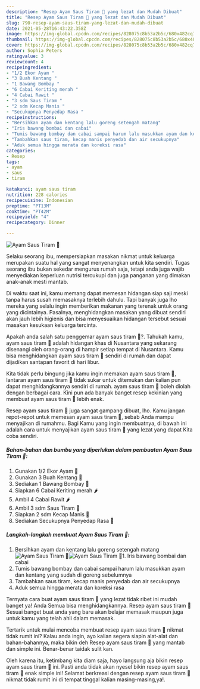 ```yaml
---
description: "Resep Ayam Saus Tiram 🦪 yang lezat dan Mudah Dibuat"
title: "Resep Ayam Saus Tiram 🦪 yang lezat dan Mudah Dibuat"
slug: 790-resep-ayam-saus-tiram-yang-lezat-dan-mudah-dibuat
date: 2021-05-28T16:43:22.358Z
image: https://img-global.cpcdn.com/recipes/828075c8b53a2b5c/680x482cq70/ayam-saus-tiram-🦪-foto-resep-utama.jpg
thumbnail: https://img-global.cpcdn.com/recipes/828075c8b53a2b5c/680x482cq70/ayam-saus-tiram-🦪-foto-resep-utama.jpg
cover: https://img-global.cpcdn.com/recipes/828075c8b53a2b5c/680x482cq70/ayam-saus-tiram-🦪-foto-resep-utama.jpg
author: Sophia Peters
ratingvalue: 3
reviewcount: 4
recipeingredient:
- "1/2 Ekor Ayam "
- "3 Buah Kentang "
- "1 Bawang Bombay "
- "6 Cabai Keriting merah "
- "4 Cabai Rawit "
- "3 sdm Saus Tiram "
- "2 sdm Kecap Manis "
- "Secukupnya Penyedap Rasa "
recipeinstructions:
- "Bersihkan ayam dan kentang lalu goreng setengah matang"
- "Iris bawang bombai dan cabai"
- "Tumis bawang bombay dan cabai sampai harum lalu masukkan ayam dan kentang yang sudah di goreng sebelumnya"
- "Tambahkan saus tiram, kecap manis penyedab dan air secukupnya"
- "Aduk semua hingga merata dan koreksi rasa"
categories:
- Resep
tags:
- ayam
- saus
- tiram

katakunci: ayam saus tiram 
nutrition: 228 calories
recipecuisine: Indonesian
preptime: "PT13M"
cooktime: "PT42M"
recipeyield: "4"
recipecategory: Dinner

---
```



![Ayam Saus Tiram 🦪](https://img-global.cpcdn.com/recipes/828075c8b53a2b5c/680x482cq70/ayam-saus-tiram-🦪-foto-resep-utama.jpg)

Selaku seorang ibu, mempersiapkan masakan nikmat untuk keluarga merupakan suatu hal yang sangat menyenangkan untuk kita sendiri. Tugas seorang ibu bukan sekedar mengurus rumah saja, tetapi anda juga wajib menyediakan keperluan nutrisi tercukupi dan juga panganan yang dimakan anak-anak mesti mantab.

Di waktu  saat ini, kamu memang dapat memesan hidangan siap saji meski tanpa harus susah memasaknya terlebih dahulu. Tapi banyak juga lho mereka yang selalu ingin memberikan makanan yang terenak untuk orang yang dicintainya. Pasalnya, menghidangkan masakan yang dibuat sendiri akan jauh lebih higienis dan bisa menyesuaikan hidangan tersebut sesuai masakan kesukaan keluarga tercinta. 



Apakah anda salah satu penggemar ayam saus tiram 🦪?. Tahukah kamu, ayam saus tiram 🦪 adalah hidangan khas di Nusantara yang sekarang disenangi oleh orang-orang di hampir setiap tempat di Nusantara. Kamu bisa menghidangkan ayam saus tiram 🦪 sendiri di rumah dan dapat dijadikan santapan favorit di hari libur.

Kita tidak perlu bingung jika kamu ingin memakan ayam saus tiram 🦪, lantaran ayam saus tiram 🦪 tidak sukar untuk ditemukan dan kalian pun dapat menghidangkannya sendiri di rumah. ayam saus tiram 🦪 boleh diolah dengan berbagai cara. Kini pun ada banyak banget resep kekinian yang membuat ayam saus tiram 🦪 lebih enak.

Resep ayam saus tiram 🦪 juga sangat gampang dibuat, lho. Kamu jangan repot-repot untuk memesan ayam saus tiram 🦪, sebab Anda mampu menyajikan di rumahmu. Bagi Kamu yang ingin membuatnya, di bawah ini adalah cara untuk menyajikan ayam saus tiram 🦪 yang lezat yang dapat Kita coba sendiri.

<!--inarticleads1-->

##### Bahan-bahan dan bumbu yang diperlukan dalam pembuatan Ayam Saus Tiram 🦪:

1. Gunakan 1/2 Ekor Ayam 🐔
1. Gunakan 3 Buah Kentang 🥔
1. Sediakan 1 Bawang Bombay 🌰
1. Siapkan 6 Cabai Keriting merah 🌶️
1. Ambil 4 Cabai Rawit 🌶️
1. Ambil 3 sdm Saus Tiram 🦪
1. Siapkan 2 sdm Kecap Manis 🍶
1. Sediakan Secukupnya Penyedap Rasa 🧂




<!--inarticleads2-->

##### Langkah-langkah membuat Ayam Saus Tiram 🦪:

1. Bersihkan ayam dan kentang lalu goreng setengah matang
<img src="https://img-global.cpcdn.com/steps/996f02ca34ed0b90/160x128cq70/ayam-saus-tiram-🦪-langkah-memasak-1-foto.jpg" alt="Ayam Saus Tiram 🦪"><img src="https://img-global.cpcdn.com/steps/0b0bbc0509acf098/160x128cq70/ayam-saus-tiram-🦪-langkah-memasak-1-foto.jpg" alt="Ayam Saus Tiram 🦪">1. Iris bawang bombai dan cabai
1. Tumis bawang bombay dan cabai sampai harum lalu masukkan ayam dan kentang yang sudah di goreng sebelumnya
1. Tambahkan saus tiram, kecap manis penyedab dan air secukupnya
1. Aduk semua hingga merata dan koreksi rasa




Ternyata cara buat ayam saus tiram 🦪 yang lezat tidak ribet ini mudah banget ya! Anda Semua bisa menghidangkannya. Resep ayam saus tiram 🦪 Sesuai banget buat anda yang baru akan belajar memasak maupun juga untuk kamu yang telah ahli dalam memasak.

Tertarik untuk mulai mencoba membuat resep ayam saus tiram 🦪 nikmat tidak rumit ini? Kalau anda ingin, ayo kalian segera siapin alat-alat dan bahan-bahannya, maka bikin deh Resep ayam saus tiram 🦪 yang mantab dan simple ini. Benar-benar taidak sulit kan. 

Oleh karena itu, ketimbang kita diam saja, hayo langsung aja bikin resep ayam saus tiram 🦪 ini. Pasti anda tiidak akan nyesel bikin resep ayam saus tiram 🦪 enak simple ini! Selamat berkreasi dengan resep ayam saus tiram 🦪 nikmat tidak rumit ini di tempat tinggal kalian masing-masing,ya!.

